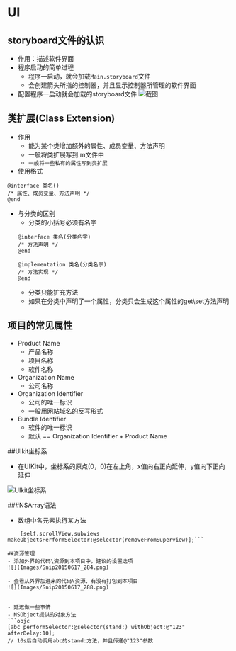 # UI

## storyboard文件的认识
- 作用：描述软件界面
- 程序启动的简单过程
    - 程序一启动，就会加载`Main.storyboard`文件
    - 会创建箭头所指的控制器，并且显示控制器所管理的软件界面
- 配置程序一启动就会加载的storyboard文件
![截图](Images/storyboard启动设置.png)


## 类扩展(Class Extension)
- 作用
    - 能为某个类增加额外的属性、成员变量、方法声明
    - 一般将类扩展写到.m文件中
    - `一般将一些私有的属性写到类扩展`
- 使用格式

```objc
@interface 类名()
/* 属性、成员变量、方法声明 */
@end
```
- 与分类的区别
    - 分类的小括号必须有名字
    ```objc
    @interface 类名(分类名字)
    /* 方法声明 */
    @end

    @implementation 类名(分类名字)
    /* 方法实现 */
    @end
    ```
    - 分类只能扩充方法
    - 如果在分类中声明了一个属性，分类只会生成这个属性的get\set方法声明

## 项目的常见属性
- Product Name
    - 产品名称
    - 项目名称
    - 软件名称
- Organization Name
    - 公司名称
- Organization Identifier
    - 公司的唯一标识
    - 一般用网站域名的反写形式
- Bundle Identifier
    - 软件的唯一标识
    - 默认 == Organization Identifier + Product Name


##UIkit坐标系
- 在UIKit中，坐标系的原点(0，0)在左上角，x值向右正向延伸，y值向下正向延伸

![UIkit坐标系](Images/UIKit坐标系.png)

###NSArray语法
- 数组中各元素执行某方法
```objc
    [self.scrollView.subviews makeObjectsPerformSelector:@selector(removeFromSuperview)];```

##资源管理
- 添加外界的代码\资源到本项目中，建议的设置选项
![](Images/Snip20150617_284.png)

- 查看从外界加进来的代码\资源，有没有打包到本项目
![](Images/Snip20150617_288.png)


- 延迟做一些事情
- NSObject提供的对象方法
```objc
[abc performSelector:@selector(stand:) withObject:@"123" afterDelay:10];
// 10s后自动调用abc的stand:方法，并且传递@"123"参数
```



